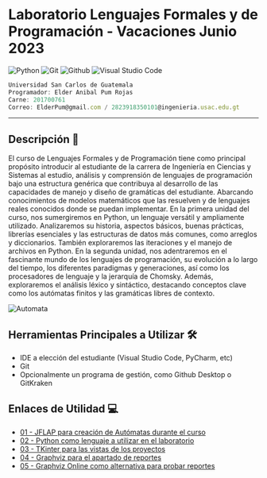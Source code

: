 # Laboratorio Lenguajes Formales y de Programación - Vacaciones Junio 2023
![Python](https://img.shields.io/badge/-Python-0d0d0d?style=flat&logo=python)
![Git](https://img.shields.io/badge/-Git-0d0d0d?style=flat&logo=git)
![Github](https://img.shields.io/badge/-Github-0d0d0d?style=flat&logo=github)
![Visual Studio Code](https://img.shields.io/badge/-Visual%20Studio%20Code-0d0d0d?style=flat&logo=visual-studio-code&logoColor=007ACC)

```js
Universidad San Carlos de Guatemala
Programador: Elder Anibal Pum Rojas
Carne: 201700761
Correo: ElderPum@gmail.com / 2823918350101@ingenieria.usac.edu.gt
```
---

## Descripción 📰
El curso de Lenguajes Formales y de Programación tiene como principal propósito introducir al estudiante de la carrera de Ingeniería en Ciencias y Sistemas al estudio, análisis y comprensión de lenguajes de programación bajo una estructura genérica que contribuya al desarrollo de las capacidades de manejo y diseño de gramáticas del estudiante. Abarcando conocimientos de modelos matemáticos que las resuelven y de lenguajes reales conocidos donde se puedan implementar. En la primera unidad del curso, nos sumergiremos en Python, un lenguaje versátil y ampliamente utilizado. Analizaremos su historia, aspectos básicos, buenas prácticas, librerías esenciales y las estructuras de datos más comunes, como arreglos y diccionarios. También exploraremos las iteraciones y el manejo de archivos en Python. En la segunda unidad, nos adentraremos en el fascinante mundo de los lenguajes de programación, su evolución a lo largo del tiempo, los diferentes paradigmas y generaciones, así como los procesadores de lenguaje y la jerarquía de Chomsky. Además, exploraremos el análisis léxico y sintáctico, destacando conceptos clave como los autómatas finitos y las gramáticas libres de contexto.

![Automata](https://i.ibb.co/TRBFJNK/imagen-2023-05-31-185725296.png)

## Herramientas Principales a Utilizar 🛠
- IDE a elección del estudiante (Visual Studio Code, PyCharm, etc)
- Git
- Opcionalmente un programa de gestión, como Github Desktop o GitKraken

## Enlaces de Utilidad 💻
- [01 - JFLAP para creación de Autómatas durante el curso](https://www.jflap.org)
- [02 - Python como lenguaje a utilizar en el laboratorio](https://www.python.org/downloads/)
- [03 - TKinter para las vistas de los proyectos](https://docs.python.org/es/3/library/tkinter.html)
- [04 - Graphviz para el apartado de reportes](https://graphviz.org)
- [05 - Graphviz Online como alternativa para probar reportes](https://dreampuf.github.io/GraphvizOnline/)